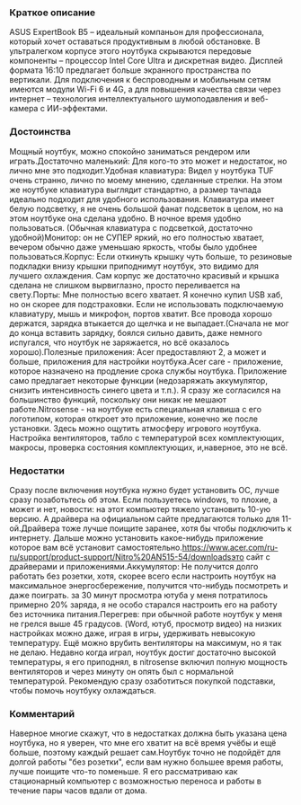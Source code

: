 ### **Краткое описание**
ASUS ExpertBook B5 – идеальный компаньон для профессионала, который хочет оставаться продуктивным в любой обстановке. В ультралегком корпусе этого ноутбука скрываются передовые компоненты – процессор Intel Core Ultra и дискретная видео. Дисплей формата 16:10 предлагает больше экранного пространства по вертикали. Для подключения к беспроводным и мобильным сетям имеются модули Wi-Fi 6 и 4G, а для повышения качества связи через интернет – технология интеллектуального шумоподавления и веб-камера с ИИ-эффектами.

### **Достоинства**
Мощный ноутбук, можно спокойно заниматься рендером или играть.Достаточно маленький: Для кого-то это может и недостаток, но лично мне это подходит.Удобная клавиатура: Видел у ноутбука TUF очень странно, лично по моему мнению, сделанные стрелки. На этом же ноутбуке клавиатура выглядит стандартно, а размер тачпада идеально подходит для удобного использования. Клавиатура имеет белую подсветку, я не очень большой фанат подсветок в целом, но на этом ноутбуке она сделана удобно. В ночное время удобно пользоваться. (Обычная клавиатура с подсветкой, достаточно удобной)Монитор: он не СУПЕР яркий, но его полностью хватает, вечером обычно даже уменьшаю яркость, чтобы было удобнее пользоваться.Корпус: Если откинуть крышку чуть больше, то резиновые подкладки внизу крышки приподнимут ноутбук, это видимо для лучшего охлаждения. Сам корпус же достаточно красивый и крышка сделана не слишком вырвиглазно, просто переливается на свету.Порты: Мне полностью всего хватает. Я конечно купил USB хаб, но он скорее для подстраховки. Если не использовать подключаемую клавиатуру, мышь и микрофон, портов хватит. Все провода хорошо держатся, зарядка втыкается до щелчка и не выпадает.(Сначала не мог до конца вставить зарядку, боялся сильно давить, даже немного испугался, что ноутбук не заряжается, но всё оказалось хорошо).Полезные приложения: Acer предоставляют 2, а может и больше, приложения для настройки ноутбука.Acer care - приложение, которое назначено на продление срока службы ноутбука. Приложение само предлагает некоторые функции (недозаряжать аккумулятор, снизить интенсивность синего цвета и т.п.). Я сразу же согласился на большинство функций, поскольку они никак не мешают работе.Nitrosense - на ноутбуке есть специальная клавиша с его логотипом, которая откроет это приложение, конечно же после установки. Здесь можно ощутить атмосферу игрового ноутбука. Настройка вентиляторов, табло с температурой всех комплектующих, макросы, проверка состояния комплектующих, и,наверное, это не всё.

### **Недостатки**
Сразу после включения ноутбука нужно будет установить ОС, лучше сразу позаботьтесь об этом. Если пользуетесь windows, то плохие, а может и нет, новости: на этот компьютер тяжело установить 10-ую версию. А драйвера на официальном сайте предлагаются только для 11-ой.Драйвера тоже лучше поищите заранее, хотя бы чтобы подключить к интернету. Дальше можно установить какое-нибудь приложение которое вам всё установит самостоятельно.https://www.acer.com/ru-ru/support/product-support/Nitro%20AN515-54/downloadsэто сайт с драйверами и приложениями.Аккумулятор: Не получится долго работать без розетки, хотя, скорее всего если настроить ноутбук на максимальное энергосбережение, получится что-нибудь посмотреть и даже поиграть. за 30 минут просмотра ютуба у меня потратилось примерно 20% заряда, я не особо старался настроить его на работу без источника питания.Перегрев: при обычной работе ноутбук у меня не грелся выше 45 градусов. (Word, ютуб, просмотр видео) на низких настройках можно даже, играя в игры, удерживать невысокую температуру. Ещё можно врубить вентиляторы на максимум, но я так не делаю. Недавно когда играл, ноутбук достиг достаточно высокой температуры, я его приподнял, в nitrosense включил полную мощность вентиляторов и через минуту он опять был с нормальной температурой. Рекомендую сразу озаботиться покупкой подставки, чтобы помочь ноутбуку охлаждаться.

### **Комментарий**
Наверное многие скажут, что в недостатках должна быть указана цена ноутбука, но я уверен, что мне его хватит на всё время учёбы и ещё больше, поэтому каждый решает сам.Ноутбук точно не подойдёт для долгой работы "без розетки", если вам нужно большее время работы, лучше поищите что-то поменьше. Я его рассматриваю как стационарный компьютер с возможностью переноса и работы в течение пары часов вдали от дома.
